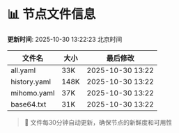# 📊 节点文件信息

**更新时间**: 2025-10-30 13:22:23 北京时间

| 文件名 | 大小 | 最后修改 |
|--------|------|----------|
| all.yaml | 33K | 2025-10-30 13:22 |
| history.yaml | 148K | 2025-10-30 13:22 |
| mihomo.yaml | 37K | 2025-10-30 13:22 |
| base64.txt | 31K | 2025-10-30 13:22 |

> 🔄 文件每30分钟自动更新，确保节点的新鲜度和可用性
